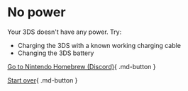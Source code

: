 # No power

Your 3DS doesn't have any power. Try:

- Charging the 3DS with a known working charging cable
- Changing the 3DS battery

[Go to Nintendo Homebrew (Discord)](https://discord.gg/MWxPgEp){ .md-button }

[Start over](/){ .md-button }
